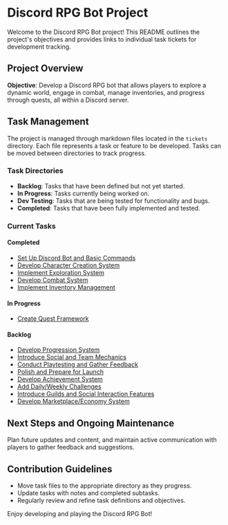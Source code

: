 # Discord RPG Bot Project

Welcome to the Discord RPG Bot project! This README outlines the project's objectives and provides links to individual task tickets for development tracking.

## Project Overview

**Objective**: Develop a Discord RPG bot that allows players to explore a dynamic world, engage in combat, manage inventories, and progress through quests, all within a Discord server.

## Task Management

The project is managed through markdown files located in the `tickets` directory. Each file represents a task or feature to be developed. Tasks can be moved between directories to track progress.

### Task Directories

- **Backlog**: Tasks that have been defined but not yet started.
- **In Progress**: Tasks currently being worked on.
- **Dev Testing**: Tasks that are being tested for functionality and bugs.
- **Completed**: Tasks that have been fully implemented and tested.

### Current Tasks

#### Completed

- [Set Up Discord Bot and Basic Commands](completed/task-setup-bot.md)
- [Develop Character Creation System](completed/task-character-creation.md)
- [Implement Exploration System](completed/task-exploration-system.md)
- [Develop Combat System](completed/task-combat-system.md)
- [Implement Inventory Management](completed/task-inventory-management.md)

#### In Progress

- [Create Quest Framework](in-progress/task-quest-framework.md)

#### Backlog

- [Develop Progression System](backlog/task-progression-system.md)
- [Introduce Social and Team Mechanics](backlog/task-social-features.md)
- [Conduct Playtesting and Gather Feedback](backlog/task-playtesting.md)
- [Polish and Prepare for Launch](backlog/task-polish-launch.md)
- [Develop Achievement System](backlog/task-achievement-system.md)
- [Add Daily/Weekly Challenges](backlog/task-daily-weekly-challenges.md)
- [Introduce Guilds and Social Interaction Features](backlog/task-social-interaction-features.md)
- [Develop Marketplace/Economy System](backlog/task-marketplace-economy-system.md)

## Next Steps and Ongoing Maintenance

Plan future updates and content, and maintain active communication with players to gather feedback and suggestions.

## Contribution Guidelines

- Move task files to the appropriate directory as they progress.
- Update tasks with notes and completed subtasks.
- Regularly review and refine task definitions and objectives.

Enjoy developing and playing the Discord RPG Bot!